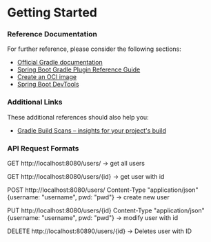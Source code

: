 # Getting Started

### Reference Documentation

For further reference, please consider the following sections:

* [Official Gradle documentation](https://docs.gradle.org)
* [Spring Boot Gradle Plugin Reference Guide](https://docs.spring.io/spring-boot/docs/2.5.2/gradle-plugin/reference/html/)
* [Create an OCI image](https://docs.spring.io/spring-boot/docs/2.5.2/gradle-plugin/reference/html/#build-image)
* [Spring Boot DevTools](https://docs.spring.io/spring-boot/docs/2.5.2/reference/htmlsingle/#using-boot-devtools)

### Additional Links

These additional references should also help you:

* [Gradle Build Scans – insights for your project's build](https://scans.gradle.com#gradle)
 
### API Request Formats
GET http://localhost:8080/users/ -> get all users   

GET http://localhost:8080/users/{id} -> get user with id   

POST http://localhost:8080/users/ Content-Type "application/json" {username: "username", pwd: "pwd"} -> create new user   

PUT http://localhost:8080/users/{id} Content-Type "application/json" {username: "username", pwd: "pwd"} -> modify user with id    

DELETE http://localhost:80890/users/{id} -> Deletes user with ID   
